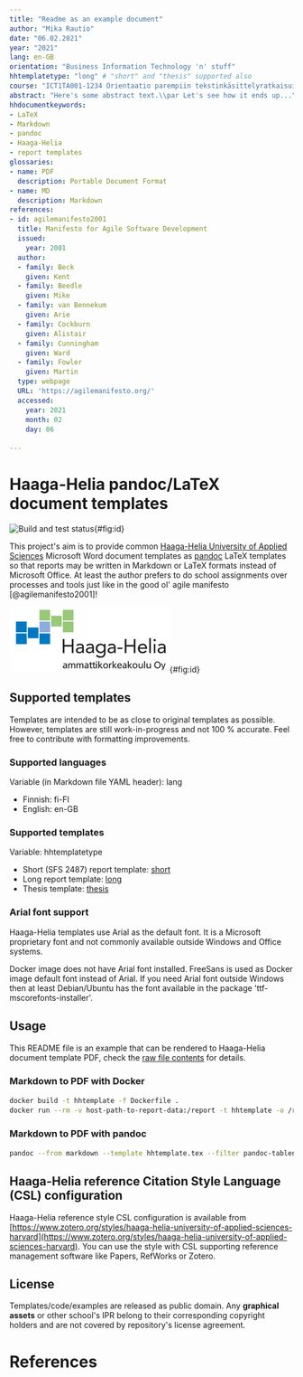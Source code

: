 ```yaml
---
title: "Readme as an example document"
author: "Mika Rautio"
date: "06.02.2021"
year: "2021"
lang: en-GB
orientation: "Business Information Technology 'n' stuff"
hhtemplatetype: "long" # "short" and "thesis" supported also
course: "ICT1TA001-1234 Orientaatio parempiin tekstinkäsittelyratkaisuihin"
abstract: "Here's some abstract text.\\par Let's see how it ends up..."
hhdocumentkeywords:
- LaTeX
- Markdown
- pandoc
- Haaga-Helia
- report templates
glossaries:
- name: PDF
  description: Portable Document Format
- name: MD
  description: Markdown
references:
- id: agilemanifesto2001
  title: Manifesto for Agile Software Development
  issued:
    year: 2001
  author:
  - family: Beck
    given: Kent
  - family: Beedle
    given: Mike
  - family: van Bennekum
    given: Arie
  - family: Cockburn
    given: Alistair
  - family: Cunningham
    given: Ward
  - family: Fowler
    given: Martin
  type: webpage
  URL: 'https://agilemanifesto.org/'
  accessed:
    year: 2021
    month: 02
    day: 06

---
```


# Haaga-Helia pandoc/LaTeX document templates

![Build and test status](https://github.com/mrautio/hh-templates/workflows/CI/badge.svg){#fig:id}

This project's aim is to provide common [Haaga-Helia University of Applied Sciences](https://www.haaga-helia.fi/en) Microsoft Word document templates as [pandoc](https://pandoc.org/) LaTeX templates so that reports may be written in Markdown or LaTeX formats instead of Microsoft Office. At least the author prefers to do school assignments over processes and tools just like in the good ol' agile manifesto [@agilemanifesto2001]!

![Haaga-Helia University of Applied Sciences report logo](media/hhreportlogo.png){#fig:id}

## Supported templates

Templates are intended to be as close to original templates as possible. However, templates are still work-in-progress and not 100 % accurate. Feel free to contribute with formatting improvements.

### Supported languages

Variable (in Markdown file YAML header): lang

* Finnish: fi-FI
* English: en-GB

### Supported templates

Variable: hhtemplatetype

* Short (SFS 2487) report template: [short](https://github.com/mrautio/hh-templates/blob/main/examples/README_short_english.pdf)
* Long report template: [long](https://github.com/mrautio/hh-templates/blob/main/examples/README_long_english.pdf)
* Thesis template: [thesis](https://github.com/mrautio/hh-templates/blob/main/examples/README_thesis_english.pdf)

### Arial font support

Haaga-Helia templates use Arial as the default font. It is a Microsoft proprietary font and not commonly available outside Windows and Office systems.

Docker image does not have Arial font installed. FreeSans is used as Docker image default font instead of Arial.
If you need Arial font outside Windows then at least Debian/Ubuntu has the font available in the package 'ttf-mscorefonts-installer'.

## Usage

This README file is an example that can be rendered to Haaga-Helia document template PDF, check the [raw file contents](https://github.com/mrautio/hh-templates/raw/main/README.md) for details.

### Markdown to PDF with Docker

```sh
docker build -t hhtemplate -f Dockerfile .
docker run --rm -v host-path-to-report-data:/report -t hhtemplate -o /report/report.pdf /report/report.md --variable=hhtemplatetype:long
```

### Markdown to PDF with pandoc

```sh
pandoc --from markdown --template hhtemplate.tex --filter pandoc-tablenos --filter pandoc-fignos --filter pandoc-citeproc --pdf-engine=xelatex --listings --csl=https://www.zotero.org/styles/haaga-helia-university-of-applied-sciences-harvard -o report.pdf report.md --variable=hhtemplatetype:long
```

## Haaga-Helia reference Citation Style Language (CSL) configuration

Haaga-Helia reference style CSL configuration is available from [https://www.zotero.org/styles/haaga-helia-university-of-applied-sciences-harvard](https://www.zotero.org/styles/haaga-helia-university-of-applied-sciences-harvard). You can use the style with CSL supporting reference management software like Papers, RefWorks or Zotero.

## License

Templates/code/examples are released as public domain. Any **graphical assets** or other school's IPR belong to their corresponding copyright holders and are not covered by repository's license agreement.

# References
